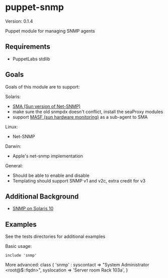 puppet-snmp
===========

Version: 0.1.4

Puppet module for managing SNMP agents

Requirements
------------

 - PuppetLabs stdlib

Goals
-----

Goals of this module are to support:

Solaris:

 - [SMA (Sun version of Net-SNMP)](http://docs.oracle.com/cd/E18752_01/html/817-3000/index.html)
 - make sure the old snmpdx doesn't conflict, install the seaProxy modules
 - support [MASF (sun hardware monitoring)](http://docs.oracle.com/cd/E19467-01/821-0654-10/chapter1.html) as a sub-agent to SMA

Linux:

 - Net-SNMP

Darwin:

 - Apple's net-snmp implementation

General:

 - Should be able to enable and disable
 - Templating should support SNMP v1 and v2c, extra credit for v3

Additional Background
---------------------

 - [SNMP on Solaris 10](http://blog.jrh.org/?p=4)

Examples
--------

See the tests directories for additional examples

Basic usage:

    include 'snmp'

More advanced:
    class { 'snmp' :
      syscontact  => "System Administrator <root@$::fqdn>",
      syslocation => 'Server room Rack 103a',
    }
